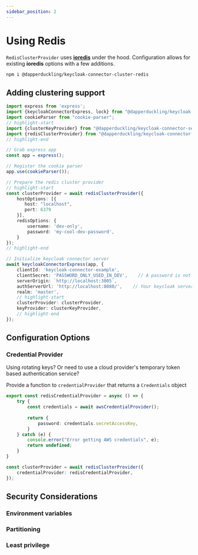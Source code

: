 ```yaml
---
sidebar_position: 2
---
```


# Using Redis

[//]: # (todo: Link to ioredis)
`RedisClusterProvider` uses **[ioredis](https://github.com/redis/ioredis)** under the hood. Configuration allows for existing **ioredis** options with a few additions.

```sh
npm i @dapperduckling/keycloak-connector-cluster-redis
```

## Adding clustering support
```ts
import express from 'express';
import {keycloakConnectorExpress, lock} from "@dapperduckling/keycloak-connector-server";
import cookieParser from "cookie-parser";
// highlight-start
import {clusterKeyProvider} from "@dapperduckling/keycloak-connector-server";
import {redisClusterProvider} from "@dapperduckling/keycloak-connector-cluster-redis";
// highlight-end

// Grab express app
const app = express();

// Register the cookie parser
app.use(cookieParser());

// Prepare the redis cluster provider
// highlight-start
const clusterProvider = await redisClusterProvider({
    hostOptions: [{
       host: "localhost",
       port: 6379 
    }],
    redisOptions: {
        username: 'dev-only',
        password: 'my-cool-dev-password',
    }
});
// highlight-end

// Initialize keycloak connector server
await keycloakConnectorExpress(app, {
    clientId: 'keycloak-connector-example',
    clientSecret: 'PASSWORD_ONLY_USED_IN_DEV',    // A password is not allowed in non-dev environments
    serverOrigin: `http://localhost:3005`,
    authServerUrl: 'http://localhost:8080/',    // Your keycloak server here!
    realm: 'master',
    // highlight-start
    clusterProvider: clusterProvider,
    keyProvider: clusterKeyProvider,
    // highlight-end
});

```

## Configuration Options



### Credential Provider
Using rotating keys? Or need to use a cloud provider's temporary token based authentication service?

Provide a function to `credentialProvider` that returns a `Credentials` object
```ts
export const redisCredentialProvider = async () => {
    try {
        const credentials = await awsCredentialProvider(); 
        
        return {
            password: credentials.secretAccessKey,
        }
    } catch (e) {
        console.error("Error getting AWS credentials", e);
        return undefined;
    }
}

const clusterProvider = await redisClusterProvider({
    credentialProvider: redisCredentialProvider,
});
```

## Security Considerations
### Environment variables


### Partitioning


### Least privilege
